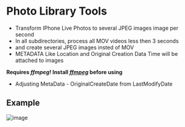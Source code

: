 # Photo Library Tools

- Transform IPhone Live Photos to several JPEG images image per second
- In all subdirectories, process all MOV videos less then 3 seconds
- and create several JPEG images insted of MOV
- METADATA Like Location and Original Creation Data Time will be attached to images

**Requires *ffmpeg*! Install [*ffmpeg*](https://ffmpeg.org/) before using**

- Adjusting MetaData - OriginalCreateDate from LastModifyDate

## Example
![image](https://github.com/Davidchanz/PhotoLibraryTools/assets/92250001/2e9e271c-5056-4628-b60e-e6928964e7cb)

